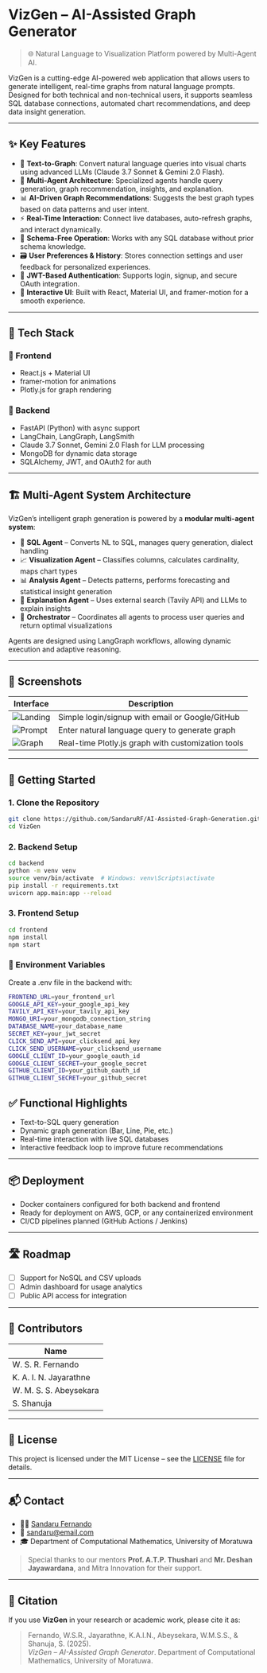 # VizGen – AI-Assisted Graph Generator

> 🌐 Natural Language to Visualization Platform powered by Multi-Agent AI.

VizGen is a cutting-edge AI-powered web application that allows users to generate intelligent, real-time graphs from natural language prompts. Designed for both technical and non-technical users, it supports seamless SQL database connections, automated chart recommendations, and deep data insight generation.

---

## ✨ Key Features

- 🧠 **Text-to-Graph**: Convert natural language queries into visual charts using advanced LLMs (Claude 3.7 Sonnet & Gemini 2.0 Flash).
- 🤖 **Multi-Agent Architecture**: Specialized agents handle query generation, graph recommendation, insights, and explanation.
- 📊 **AI-Driven Graph Recommendations**: Suggests the best graph types based on data patterns and user intent.
- ⚡ **Real-Time Interaction**: Connect live databases, auto-refresh graphs, and interact dynamically.
- 🧩 **Schema-Free Operation**: Works with any SQL database without prior schema knowledge.
- 🗃️ **User Preferences & History**: Stores connection settings and user feedback for personalized experiences.
- 🔐 **JWT-Based Authentication**: Supports login, signup, and secure OAuth integration.
- 🎨 **Interactive UI**: Built with React, Material UI, and framer-motion for a smooth experience.

---

## 🧰 Tech Stack

### 🔷 Frontend

- React.js + Material UI
- framer-motion for animations
- Plotly.js for graph rendering

### 🔶 Backend

- FastAPI (Python) with async support
- LangChain, LangGraph, LangSmith
- Claude 3.7 Sonnet, Gemini 2.0 Flash for LLM processing
- MongoDB for dynamic data storage
- SQLAlchemy, JWT, and OAuth2 for auth

---

## 🏗️ Multi-Agent System Architecture

VizGen’s intelligent graph generation is powered by a **modular multi-agent system**:

- 🧮 **SQL Agent** – Converts NL to SQL, manages query generation, dialect handling
- 📈 **Visualization Agent** – Classifies columns, calculates cardinality, maps chart types
- 📊 **Analysis Agent** – Detects patterns, performs forecasting and statistical insight generation
- 💬 **Explanation Agent** – Uses external search (Tavily API) and LLMs to explain insights
- 🧠 **Orchestrator** – Coordinates all agents to process user queries and return optimal visualizations

Agents are designed using LangGraph workflows, allowing dynamic execution and adaptive reasoning.

---

## 🧪 Screenshots

| Interface                            | Description                                        |
| ------------------------------------ | -------------------------------------------------- |
| ![Landing](assets/landing.png)       | Simple login/signup with email or Google/GitHub    |
| ![Prompt](assets/prompt_query.png)   | Enter natural language query to generate graph     |
| ![Graph](assets/generated_graph.png) | Real-time Plotly.js graph with customization tools |

---

## 🚀 Getting Started

### 1. Clone the Repository

```bash
git clone https://github.com/SandaruRF/AI-Assisted-Graph-Generation.git
cd VizGen
```

### 2. Backend Setup

```bash
cd backend
python -m venv venv
source venv/bin/activate  # Windows: venv\Scripts\activate
pip install -r requirements.txt
uvicorn app.main:app --reload
```

### 3. Frontend Setup

```bash
cd frontend
npm install
npm start
```

### 🔑 Environment Variables

Create a .env file in the backend with:

```bash
FRONTEND_URL=your_frontend_url
GOOGLE_API_KEY=your_google_api_key
TAVILY_API_KEY=your_tavily_api_key
MONGO_URI=your_mongodb_connection_string
DATABASE_NAME=your_database_name
SECRET_KEY=your_jwt_secret
CLICK_SEND_API=your_clicksend_api_key
CLICK_SEND_USERNAME=your_clicksend_username
GOOGLE_CLIENT_ID=your_google_oauth_id
GOOGLE_CLIENT_SECRET=your_google_secret
GITHUB_CLIENT_ID=your_github_oauth_id
GITHUB_CLIENT_SECRET=your_github_secret
```

## ✅ Functional Highlights

- Text-to-SQL query generation
- Dynamic graph generation (Bar, Line, Pie, etc.)
- Real-time interaction with live SQL databases
- Interactive feedback loop to improve future recommendations

---

## 📦 Deployment

- Docker containers configured for both backend and frontend
- Ready for deployment on AWS, GCP, or any containerized environment
- CI/CD pipelines planned (GitHub Actions / Jenkins)

---

## 🛣 Roadmap

- [ ] Support for NoSQL and CSV uploads
- [ ] Admin dashboard for usage analytics
- [ ] Public API access for integration

---

## 🧠 Contributors

| Name                   |
| ---------------------- |
| W. S. R. Fernando      |
| K. A. I. N. Jayarathne |
| W. M. S. S. Abeysekara |
| S. Shanuja             |

---

## 📜 License

This project is licensed under the MIT License – see the [LICENSE](LICENSE) file for details.

---

## 📬 Contact

- 👨‍💻 [Sandaru Fernando](https://github.com/SandaruRF)
- 📧 sandaru@email.com
- 🎓 Department of Computational Mathematics, University of Moratuwa

> Special thanks to our mentors **Prof. A.T.P. Thushari** and **Mr. Deshan Jayawardana**, and Mitra Innovation for their support.

---

## 🧠 Citation

If you use **VizGen** in your research or academic work, please cite it as:

> Fernando, W.S.R., Jayarathne, K.A.I.N., Abeysekara, W.M.S.S., & Shanuja, S. (2025).  
> _VizGen – AI-Assisted Graph Generator_. Department of Computational Mathematics, University of Moratuwa.
